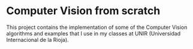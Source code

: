 # Computer Vision from scratch
This project contains the implementation of some of the Computer Vision algorithms and examples that I use in my classes at UNIR (Universidad Internacional de la Rioja).
